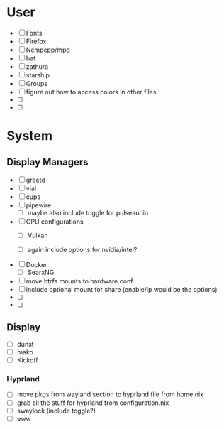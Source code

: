 # User
 - [ ] Fonts
 - [ ] Firefox
 - [ ] Ncmpcpp/mpd
 - [ ] bat
 - [ ] zathura
 - [ ] starship
 - [ ] Groups
 - [ ] figure out how to access colors in other files
 - [ ]
 - [ ]

# System
## Display Managers
 - [ ] greetd
 - [ ] vial
 - [ ] cups
 - [ ] pipewire
    - [ ] maybe also include toggle for pulseaudio
 - [ ] GPU configurations
    - [ ] Vulkan

    - [ ] again include options for nvidia/intel?
 - [ ] Docker
    - [ ] SearxNG
 - [ ] move btrfs mounts to hardware.conf
 - [ ] include optional mount for share (enable/ip would be the options)
 - [ ]
 - [ ]

## Display
 - [ ] dunst
 - [ ] mako
 - [ ] Kickoff
### Hyprland
 - [ ] move pkgs from wayland section to hyprland file from home.nix
 - [ ] grab all the stuff for hyprland from configuration.nix
 - [ ] swaylock (include toggle?)
 - [ ] eww
